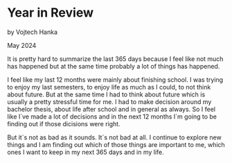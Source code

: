 # Year in Review

by Vojtech Hanka

May 2024

It is pretty hard to summarize the last 365 days because I feel like not much has happened but at the same time probably a lot of things has happened.

I feel like my last 12 months were mainly about finishing school. I was trying to enjoy my last semesters, to enjoy life as much as I could, to not think about future. But at the same time I had to think about future which is usually a pretty stressful time for me. I had to make decision around my bachelor thesis, about life after school and in general as always.
So I feel like I´ve made a lot of decisions and in the next 12 months I´m going to be finding out if those dicisions were right.

But it´s not as bad as it sounds. It´s not bad at all. I continue to explore new things and I am finding out which of those things are important to me, which ones
I want to keep in my next 365 days and in my life.




